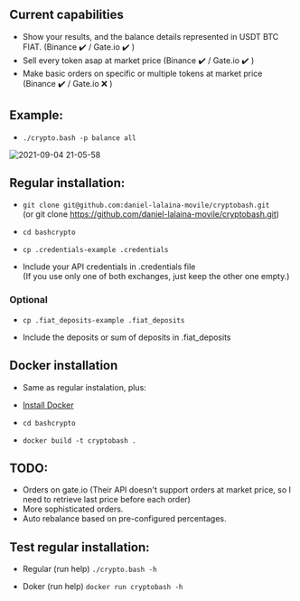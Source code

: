 ## Current capabilities

- Show your results, and the balance details represented in USDT BTC FIAT. (Binance ✔️ / Gate.io ✔️ )
- Sell every token asap at market price (Binance ✔️ / Gate.io ✔️ )
- Make basic orders on specific or multiple tokens at market price (Binance ✔️ / Gate.io ❌ )

## Example:
- `./crypto.bash -p balance all`

![2021-09-04 21-05-58](https://user-images.githubusercontent.com/1348148/132110864-e5c4f75c-fa78-4ff6-a62d-246560c7f087.gif)

## Regular installation:

- `git clone git@github.com:daniel-lalaina-movile/cryptobash.git`  
(or git clone https://github.com/daniel-lalaina-movile/cryptobash.git)

- `cd bashcrypto`

- `cp .credentials-example .credentials`

- Include your API credentials in .credentials file  
(If you use only one of both exchanges, just keep the other one empty.)

### Optional

- `cp .fiat_deposits-example .fiat_deposits`

- Include the deposits or sum of deposits in .fiat_deposits 

## Docker installation

- Same as regular instalation, plus:

- [Install Docker](https://docs.docker.com/get-docker/ "Docker")

- `cd bashcrypto`

- `docker build -t cryptobash .`

## TODO:

- Orders on gate.io (Their API doesn't support orders at market price, so I need to retrieve last price before each order)
- More sophisticated orders.
- Auto rebalance based on pre-configured percentages.

## Test regular installation:

- Regular (run help) `./crypto.bash -h`  

- Doker (run help) `docker run cryptobash -h`  
